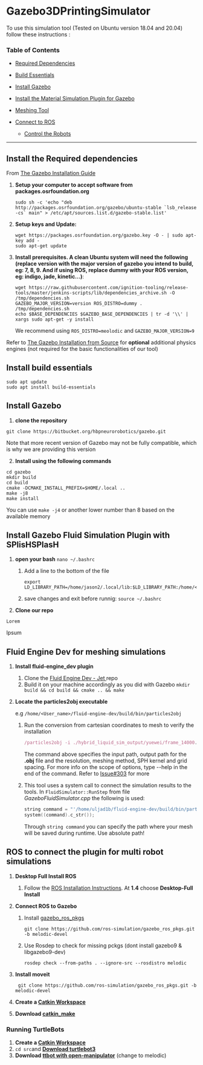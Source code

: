 # Gazebo3DPrintingSimulator

To use this simulation tool (Tested on Ubuntu version 18.04 and 20.04) follow these instructions :

### Table of Contents

* [Required Dependencies](https://github.com/ai4ce/Gazebo3DPrintingSimulator#install-the-required-dependencies)

* [Build Essentials](https://github.com/ai4ce/Gazebo3DPrintingSimulator#install-build-essentials)

* [Install Gazebo](https://github.com/ai4ce/Gazebo3DPrintingSimulator#install-gazebo)

* [Install the Material Simulation Plugin for Gazebo](https://github.com/ai4ce/Gazebo3DPrintingSimulator#install-gazebo-fluid-simulation-plugin-with-splishsplash)

* [Meshing Tool](https://github.com/ai4ce/Gazebo3DPrintingSimulator#fluid-engine-dev-for-meshing-simulations)

* [Connect to ROS](https://github.com/ai4ce/Gazebo3DPrintingSimulator#ros-to-connect-the-plugin-for-multi-robot-simulations)

  - [Control the Robots](https://github.com/ai4ce/Gazebo3DPrintingSimulator#running-turtlebots)

-----------
## Install the Required dependencies

From [The Gazebo Installation Guide](http://gazebosim.org/tutorials?tut=install_from_source&cat=install)

1. **Setup your computer to accept software from packages.osrfoundation.org**
    ```
    sudo sh -c 'echo "deb http://packages.osrfoundation.org/gazebo/ubuntu-stable `lsb_release -cs` main" > /etc/apt/sources.list.d/gazebo-stable.list'
    ```

2. **Setup keys and Update:**   

    ```
    wget https://packages.osrfoundation.org/gazebo.key -O - | sudo apt-key add -
    sudo apt-get update
    ```   
3. **Install prerequisites. A clean Ubuntu system will need the following (replace version with the major version of gazebo you intend to build, eg: 7, 8, 9. And if using ROS, replace dummy with your ROS version, eg: indigo, jade, kinetic...)**:    
    ```
    wget https://raw.githubusercontent.com/ignition-tooling/release-tools/master/jenkins-scripts/lib/dependencies_archive.sh -O /tmp/dependencies.sh
    GAZEBO_MAJOR_VERSION=version ROS_DISTRO=dummy . /tmp/dependencies.sh
    echo $BASE_DEPENDENCIES $GAZEBO_BASE_DEPENDENCIES | tr -d '\\' | xargs sudo apt-get -y install
    ```
    
   We recommend using ``ROS_DISTRO=meolodic`` and ``GAZEBO_MAJOR_VERSION=9``
   
   
Refer to [The Gazebo Installation from Source](http://gazebosim.org/tutorials?tut=install_from_source&cat=install) for **optional** additional physics engines (not required for the basic functionalities of our tool)

## Install build essentials

```
sudo apt update
sudo apt install build-essentials 
```

## Install Gazebo 
    
1. **clone the repository**
  ```
  git clone https://bitbucket.org/hbpneurorobotics/gazebo.git
  ```
  Note that more recent version of Gazebo may not be fully compatible, which is why we are providing this version
  
2. **Install using the following commands**
  ```
  cd gazebo
  mkdir build
  cd build
  cmake -DCMAKE_INSTALL_PREFIX=$HOME/.local ..
  make -j8
  make install
  ```
  You can use `make -j4` or another lower number than 8 based on the available memory
  
  ## Install Gazebo Fluid Simulation Plugin with SPlisHSPlasH
  
1. **open your bash** `nano ~/.bashrc`

    1. Add a line to the bottom of the file 
        ```
        export LD_LIBRARY_PATH=/home/jason2/.local/lib:$LD_LIBRARY_PATH:/home/<your_User_Name>/splisplash/build/lib
        ```
    2. save changes and exit before runnig: `source ~/.bashrc`
    
2. **Clone our repo**
  ```
  Lorem 
  ```
 Ipsum
  
  ## Fluid Engine Dev for meshing simulations
  
1. **Install fluid-engine_dev plugin**

    1. Clone the [Fluid Engine Dev - Jet ](https://github.com/doyubkim/fluid-engine-dev) repo
    2. Build it on your machine accordingly as you did with Gazebo `mkdir build && cd build && cmake .. && make`
    
2. **Locate the particles2obj executable**
    
    e.g `/home/<User_name>/fluid-engine-dev/build/bin/particles2obj`
    1. Run the conversion from cartesian coordinates to mesh to verify the installation
        ```javascript
        /particles2obj -i ./hybrid_liquid_sim_output/yuewei/frame_14000.xyz -r 700,700,700 -k 0.04 -m anisotropic -o ./hybrid_liquid_sim_output/frame_test

        ```
        The command above specifies the input path, output path for the **.obj** file and the resolution, meshing method, SPH kernel and grid spacing. 
        For more info on the scope of options, type --help in the end of the command. Refer to [Issue#303](https://github.com/doyubkim/fluid-engine-dev/issues/303) for more
         
    2. This tool uses a system call to connect the simulation results to the tools. In `FluidSimulator::RunStep` from file  _GazeboFluidSimulator.cpp_ the following is used:
        ```cpp
        string command = "'/home/uljad1b/fluid-engine-dev/build/bin/particles2obj' -i '" + path + "' -r 100,100,100 -g 0.01 -k 0.2 -m spherical -o '/home/uljad1b/fluid-engine-dev/build/bin/hybrid_liquid_sim_output/" + std::to_string(simulationSteps) + ".obj'";
        system((command).c_str());
        ```
        Through `string command` you can specify the path where your mesh will be saved during runtime. Use absolute path! 
        
  ## ROS to connect the plugin for multi robot simulations
  
  1. **Desktop Full Install ROS**
        
        1. Follow the [ROS Installation Instructions](http://wiki.ros.org/melodic/Installation/Ubuntu). 
        At **1.4** choose **Desktop-Full Install**
    
2. **Connect ROS to Gazebo**
    
    1. Install [gazebo_ros_pkgs](http://gazebosim.org/tutorials?tut=ros_installing&cat=connect_ros#Installgazebo_ros_pkgs)
        ```
        git clone https://github.com/ros-simulation/gazebo_ros_pkgs.git -b melodic-devel
        ```
    2. Use Rosdep to check for missing pckgs (dont install gazebo9 & libgazebo9-dev)
        ```
        rosdep check --from-paths . --ignore-src --rosdistro melodic
        ```
3. **Install moveit**

        git clone https://github.com/ros-simulation/gazebo_ros_pkgs.git -b melodic-devel
        
4. **Create a [Catkin Workspace](http://wiki.ros.org/catkin/Tutorials/create_a_workspace)**
5. **Download [catkin_make](http://wiki.ros.org/catkin/commands/catkin_make)**

### Running TurtleBots

1. **Create a [Catkin Workspace](http://wiki.ros.org/catkin/Tutorials/create_a_workspace)**
2. `cd src`and **[Download turtlebot3](https://emanual.robotis.com/docs/en/platform/turtlebot3/quick-start/)**
3.  **Download [ttbot with open-manipulator](https://emanual.robotis.com/docs/en/platform/turtlebot3/manipulation/#manipulation)** (change to melodic)


